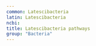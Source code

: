 ```yaml
---
common: Latescibacteria
latin: Latescibacteria
ncbi: 
title: Latescibacteria pathways
group: "Bacteria"
---
```

